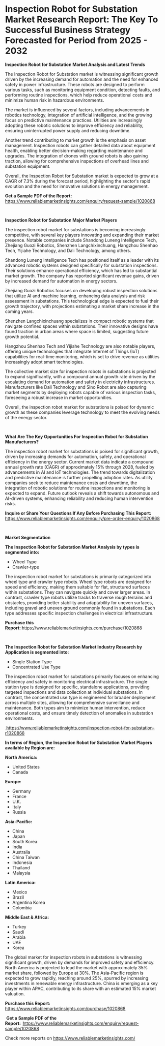 <p><h1>Inspection Robot for Substation Market Research Report: The Key To Successful Business Strategy Forecasted for Period from 2025 - 2032</h1></p><p><strong>Inspection Robot for Substation Market Analysis and Latest Trends</strong></p>
<p><p>The Inspection Robot for Substation market is witnessing significant growth driven by the increasing demand for automation and the need for enhanced safety in power infrastructure. These robots are designed to perform various tasks, such as monitoring equipment condition, detecting faults, and performing routine inspections, which help reduce operational costs and minimize human risk in hazardous environments.</p><p>The market is influenced by several factors, including advancements in robotics technology, integration of artificial intelligence, and the growing focus on predictive maintenance practices. Utilities are increasingly adopting these robotic solutions to improve efficiency and reliability, ensuring uninterrupted power supply and reducing downtime.</p><p>Another trend contributing to market growth is the emphasis on asset management. Inspection robots can gather detailed data about equipment health, enabling better decision-making regarding maintenance and upgrades. The integration of drones with ground robots is also gaining traction, allowing for comprehensive inspections of overhead lines and substation equipment.</p><p>Overall, the Inspection Robot for Substation market is expected to grow at a CAGR of 7.3% during the forecast period, highlighting the sector's rapid evolution and the need for innovative solutions in energy management.</p></p>
<p><strong>Get a Sample PDF of the Report:&nbsp;</strong> <a href="https://www.reliablemarketinsights.com/enquiry/request-sample/1020868?utm_campaign=3011&utm_medium=2&utm_source=Github&utm_content=ia&utm_term=21032025&utm_id=inspection-robot-for-substation">https://www.reliablemarketinsights.com/enquiry/request-sample/1020868</a></p>
<p>&nbsp;</p>
<p><strong>Inspection Robot for Substation Major Market Players</strong></p>
<p><p>The inspection robot market for substations is becoming increasingly competitive, with several key players innovating and expanding their market presence. Notable companies include Shandong Luneng Intelligence Tech, Zhejiang Guozi Robotics, Shenzhen Langchixinchuang, Hangzhou Shenhao Tech, Yijiahe Technology, and Dali Technology, among others.</p><p>Shandong Luneng Intelligence Tech has positioned itself as a leader with its advanced robotic systems designed specifically for substation inspections. Their solutions enhance operational efficiency, which has led to substantial market growth. The company has reported significant revenue gains, driven by increased demand for automation in energy sectors.</p><p>Zhejiang Guozi Robotics focuses on developing robust inspection solutions that utilize AI and machine learning, enhancing data analysis and risk assessment in substations. This technological edge is expected to fuel their growth trajectory, with projections estimating a market share increase in the coming years.</p><p>Shenzhen Langchixinchuang specializes in compact robotic systems that navigate confined spaces within substations. Their innovative designs have found traction in urban areas where space is limited, suggesting future growth potential.</p><p>Hangzhou Shenhao Tech and Yijiahe Technology are also notable players, offering unique technologies that integrate Internet of Things (IoT) capabilities for real-time monitoring, which is set to drive revenue as utilities increasingly adopt smart technologies.</p><p>The collective market size for inspection robots in substations is projected to expand significantly, with a compound annual growth rate driven by the escalating demand for automation and safety in electricity infrastructures. Manufacturers like Dali Technology and Sino Robot are also capturing market segments by deploying robots capable of various inspection tasks, foreseeing a robust increase in market opportunities.</p><p>Overall, the inspection robot market for substations is poised for dynamic growth as these companies leverage technology to meet the evolving needs of the energy sector.</p></p>
<p>&nbsp;</p>
<p><strong>What Are The Key Opportunities For Inspection Robot for Substation Manufacturers?</strong></p>
<p><p>The inspection robot market for substations is poised for significant growth, driven by increasing demands for automation, safety, and operational efficiency in the energy sector. Current market data indicate a compound annual growth rate (CAGR) of approximately 15% through 2028, fueled by advancements in AI and IoT technologies. The trend towards digitalization and predictive maintenance is further propelling adoption rates. As utility companies seek to reduce maintenance costs and downtime, the integration of robotic solutions for routine inspections and monitoring is expected to expand. Future outlook reveals a shift towards autonomous and AI-driven systems, enhancing reliability and reducing human intervention risks.</p></p>
<p><strong>Inquire or Share Your Questions If Any Before Purchasing This Report:</strong> <a href="https://www.reliablemarketinsights.com/enquiry/pre-order-enquiry/1020868?utm_campaign=3011&utm_medium=2&utm_source=Github&utm_content=ia&utm_term=21032025&utm_id=inspection-robot-for-substation">https://www.reliablemarketinsights.com/enquiry/pre-order-enquiry/1020868</a></p>
<p>&nbsp;</p>
<p><strong>Market Segmentation</strong></p>
<p><strong>The Inspection Robot for Substation Market Analysis by types is segmented into:</strong></p>
<p><ul><li>Wheel Type</li><li>Crawler-type</li></ul></p>
<p><p>The inspection robot market for substations is primarily categorized into wheel type and crawler type robots. Wheel type robots are designed for speed and efficiency, making them suitable for flat, structured surfaces within substations. They can navigate quickly and cover larger areas. In contrast, crawler type robots utilize tracks to traverse rough terrains and obstacles, providing better stability and adaptability for uneven surfaces, including gravel and uneven ground commonly found in substations. Each type addresses specific inspection challenges in electrical infrastructure.</p></p>
<p><strong>Purchase this Report:&nbsp;</strong><a href="https://www.reliablemarketinsights.com/purchase/1020868?utm_campaign=3011&utm_medium=2&utm_source=Github&utm_content=ia&utm_term=21032025&utm_id=inspection-robot-for-substation">https://www.reliablemarketinsights.com/purchase/1020868</a></p>
<p>&nbsp;</p>
<p><strong>The Inspection Robot for Substation Market Industry Research by Application is segmented into:</strong></p>
<p><ul><li>Single Station Type</li><li>Concentrated Use Type</li></ul></p>
<p><p>The inspection robot market for substations primarily focuses on enhancing efficiency and safety in monitoring electrical infrastructure. The single station type is designed for specific, standalone applications, providing targeted inspections and data collection at individual substations. In contrast, the concentrated use type is engineered for broader deployment across multiple sites, allowing for comprehensive surveillance and maintenance. Both types aim to minimize human intervention, reduce operational costs, and ensure timely detection of anomalies in substation environments.</p></p>
<p><a href="https://www.reliablemarketinsights.com/inspection-robot-for-substation-r1020868?utm_campaign=3011&utm_medium=2&utm_source=Github&utm_content=ia&utm_term=21032025&utm_id=inspection-robot-for-substation">&nbsp;https://www.reliablemarketinsights.com/inspection-robot-for-substation-r1020868</a></p>
<p><strong>In terms of Region, the Inspection Robot for Substation Market Players available by Region are:</strong></p>
<p>
    <p> <strong> North America: </strong>
        <ul>
            <li>United States</li>
            <li>Canada</li>
        </ul>
        </p> 
    <p> <strong> Europe: </strong>
        <ul>
            <li>Germany</li>
            <li>France</li>
            <li>U.K.</li>
            <li>Italy</li>
            <li>Russia</li>
        </ul>
        </p> 
    <p> <strong> Asia-Pacific: </strong>
        <ul>
            <li>China</li>
            <li>Japan</li>
            <li>South Korea</li>
            <li>India</li>
            <li>Australia</li>
            <li>China Taiwan</li>
            <li>Indonesia</li>
            <li>Thailand</li>
            <li>Malaysia</li>
        </ul>
        </p> 
    <p> <strong> Latin America: </strong>
        <ul>
            <li>Mexico</li>
            <li>Brazil</li>
            <li>Argentina Korea</li>
            <li>Colombia</li>
        </ul>
        </p> 
    <p> <strong> Middle East & Africa: </strong>
        <ul>
            <li>Turkey</li>
            <li>Saudi</li>
            <li>Arabia</li>
            <li>UAE</li>
            <li>Korea</li>
        </ul>
    </p>
    </p>
<p><p>The global market for inspection robots in substations is witnessing significant growth, driven by demands for improved safety and efficiency. North America is projected to lead the market with approximately 35% market share, followed by Europe at 30%. The Asia-Pacific region is expected to grow rapidly, reaching around 25%, spurred by increasing investments in renewable energy infrastructure. China is emerging as a key player within APAC, contributing to its share with an estimated 15% market valuation.</p></p>
<p><strong>Purchase this Report: </strong><a href="https://www.reliablemarketinsights.com/purchase/1020868?utm_campaign=3011&utm_medium=2&utm_source=Github&utm_content=ia&utm_term=21032025&utm_id=inspection-robot-for-substation">https://www.reliablemarketinsights.com/purchase/1020868</a></p>
<p>&nbsp;<strong>Get a Sample PDF of the Report:&nbsp;&nbsp;</strong><a href="https://www.reliablemarketinsights.com/enquiry/request-sample/1020868?utm_campaign=3011&utm_medium=2&utm_source=Github&utm_content=ia&utm_term=21032025&utm_id=inspection-robot-for-substation">https://www.reliablemarketinsights.com/enquiry/request-sample/1020868</a></p>
<p><strong></strong></p>
<p>Check more reports on <a href="https://www.reliablemarketinsights.com/?utm_campaign=3011&utm_medium=2&utm_source=Github&utm_content=ia&utm_term=21032025&utm_id=inspection-robot-for-substation">https://www.reliablemarketinsights.com/</a></p>